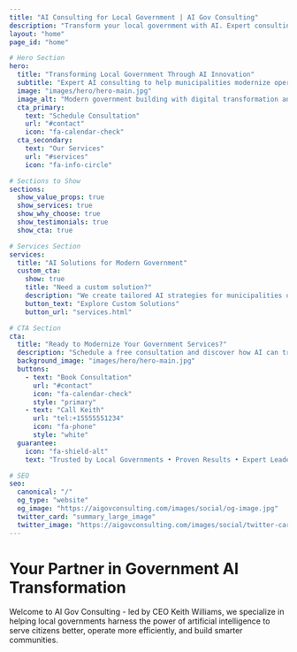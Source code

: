 ```yaml
---
title: "AI Consulting for Local Government | AI Gov Consulting"
description: "Transform your local government with AI. Expert consulting to modernize operations, enhance citizen services, and optimize resources. Led by CEO Keith Williams."
layout: "home"
page_id: "home"

# Hero Section
hero:
  title: "Transforming Local Government Through AI Innovation"
  subtitle: "Expert AI consulting to help municipalities modernize operations, enhance citizen services, and build smarter communities. Led by CEO Keith Williams."
  image: "images/hero/hero-main.jpg"
  image_alt: "Modern government building with digital transformation and AI technology overlay"
  cta_primary:
    text: "Schedule Consultation"
    url: "#contact"
    icon: "fa-calendar-check"
  cta_secondary:
    text: "Our Services"
    url: "#services"
    icon: "fa-info-circle"

# Sections to Show
sections:
  show_value_props: true
  show_services: true
  show_why_choose: true
  show_testimonials: true
  show_cta: true

# Services Section
services:
  title: "AI Solutions for Modern Government"
  custom_cta:
    show: true
    title: "Need a custom solution?"
    description: "We create tailored AI strategies for municipalities of all sizes"
    button_text: "Explore Custom Solutions"
    button_url: "services.html"

# CTA Section
cta:
  title: "Ready to Modernize Your Government Services?"
  description: "Schedule a free consultation and discover how AI can transform your municipality"
  background_image: "images/hero/hero-main.jpg"
  buttons:
    - text: "Book Consultation"
      url: "#contact"
      icon: "fa-calendar-check"
      style: "primary"
    - text: "Call Keith"
      url: "tel:+15555551234"
      icon: "fa-phone"
      style: "white"
  guarantee:
    icon: "fa-shield-alt"
    text: "Trusted by Local Governments • Proven Results • Expert Leadership"

# SEO
seo:
  canonical: "/"
  og_type: "website"
  og_image: "https://aigovconsulting.com/images/social/og-image.jpg"
  twitter_card: "summary_large_image"
  twitter_image: "https://aigovconsulting.com/images/social/twitter-card.jpg"
---
```


# Your Partner in Government AI Transformation

Welcome to AI Gov Consulting - led by CEO Keith Williams, we specialize in helping local governments harness the power of artificial intelligence to serve citizens better, operate more efficiently, and build smarter communities.
